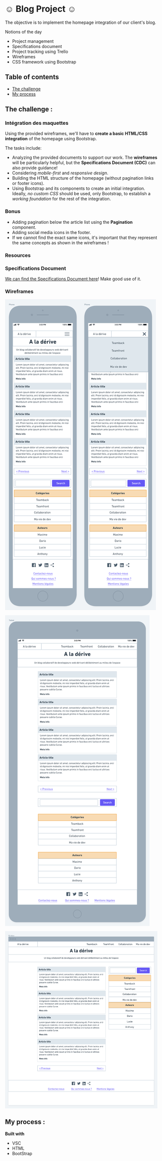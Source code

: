 # ☺️ Blog Project ☺️

The objective is to implement the homepage integration of our client's blog. 

Notions of the day

- Project management
- Specifications document
- Project tracking using Trello
- Wireframes
- CSS framework using Bootstrap

## Table of contents

- [The challenge](#the-challenge)
- [My process](#my-process)

## The challenge : 

### Intégration des maquettes

Using the provided wireframes, we'll have to **create a basic HTML/CSS integration** of the homepage using Bootstrap.

The tasks include:

* Analyzing the provided documents to support our work. The **wireframes** will be particularly helpful, but the **Specifications Document (CDC)** can also provide guidance!
* Considering *mobile-first* and *responsive design*.
* Building the HTML structure of the homepage (without pagination links or footer icons).
* Using Bootstrap and its components to create an initial integration. Ideally, *no custom CSS* should be used, only Bootstrap, to establish a *working foundation* for the rest of the integration.

### Bonus

* Adding pagination below the article list using the **Pagination** component.
* Adding social media icons in the footer.
* If we cannot find the exact same icons, it's important that they represent the same concepts as shown in the wireframes !

### Resources

### Specifications Document

[We can find the Specifications Document here](cdc/cdc-blog.md)! Make good use of it.

### Wireframes

![wireframe-mobile](wireframe/wireframe-mobile.png)

![wireframe-tablet](wireframe/wireframe-tablet.png)

![wireframe-desktop](wireframe/wireframe-desktop.png)

## My process :

<strong>Built with </strong>
- VSC 
- HTML
- BootStrap